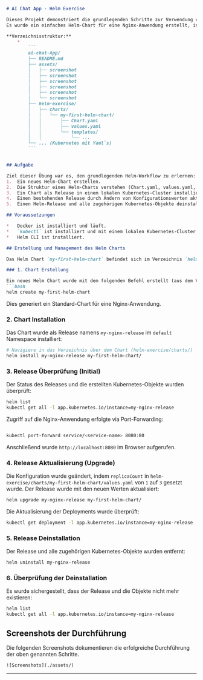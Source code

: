 ```markdown
# AI Chat App - Helm Exercise

Dieses Projekt demonstriert die grundlegenden Schritte zur Verwendung von Helm als Paketmanager für Kubernetes.
Es wurde ein einfaches Helm-Chart für eine Nginx-Anwendung erstellt, installiert, aktualisiert und deinstalliert.

**Verzeichnisstruktur:**
    *  
        ```
        ai-chat-App/
        ├── README.md
        ├── assets/
        │   ├── screenshot
        │   ├── screenshot
        │   ├── screenshot
        │   ├── screenshot
        │   ├── screenshot
        │   └── screenshot
        ├── helm-exercise/
        │   ├── charts/
        │   │   └── my-first-helm-chart/
        │   │       ├── Chart.yaml
        │   │       ├── values.yaml
        │   │       └── templates/
        │   │           └── ...
        └── ... (Kubernetes mit Yaml`s)
        ```


## Aufgabe

Ziel dieser Übung war es, den grundlegenden Helm-Workflow zu erlernen:
1.  Ein neues Helm-Chart erstellen.
2.  Die Struktur eines Helm-Charts verstehen (Chart.yaml, values.yaml, templates/).
3.  Ein Chart als Release in einem lokalen Kubernetes-Cluster installieren.
4.  Einen bestehenden Release durch Ändern von Konfigurationswerten aktualisieren.
5.  Einen Helm-Release und alle zugehörigen Kubernetes-Objekte deinstallieren.

## Voraussetzungen

*   Docker ist installiert und läuft.
*   `kubectl` ist installiert und mit einem lokalen Kubernetes-Cluster verbunden (z.B. Docker Desktop Kubernetes, Minikube, Kind).
*   Helm CLI ist installiert.

## Erstellung und Management des Helm Charts

Das Helm Chart `my-first-helm-chart` befindet sich im Verzeichnis `helm-exercise/charts/my-first-helm-chart/`.

### 1. Chart Erstellung

Ein neues Helm Chart wurde mit dem folgenden Befehl erstellt (aus dem Verzeichnis `helm-exercise/charts/`):
```bash
helm create my-first-helm-chart
```
Dies generiert ein Standard-Chart für eine Nginx-Anwendung.

### 2. Chart Installation

Das Chart wurde als Release namens `my-nginx-release` im `default` Namespace installiert:
```bash
# Navigiere in das Verzeichnis über dem Chart (helm-exercise/charts/)
helm install my-nginx-release my-first-helm-chart/
```

### 3. Release Überprüfung (Initial)

Der Status des Releases und die erstellten Kubernetes-Objekte wurden überprüft:
```bash
helm list
kubectl get all -l app.kubernetes.io/instance=my-nginx-release
```
Zugriff auf die Nginx-Anwendung erfolgte via Port-Forwarding:
```bash

kubectl port-forward service/<service-name> 8080:80
```
Anschließend wurde `http://localhost:8080` im Browser aufgerufen.

### 4. Release Aktualisierung (Upgrade)

Die Konfiguration wurde geändert, indem `replicaCount` in `helm-exercise/charts/my-first-helm-chart/values.yaml` von `1` auf `3` gesetzt wurde.
Der Release wurde mit den neuen Werten aktualisiert:
```bash
helm upgrade my-nginx-release my-first-helm-chart/
```
Die Aktualisierung der Deployments wurde überprüft:
```bash
kubectl get deployment -l app.kubernetes.io/instance=my-nginx-release
```

### 5. Release Deinstallation

Der Release und alle zugehörigen Kubernetes-Objekte wurden entfernt:
```bash
helm uninstall my-nginx-release
```

### 6. Überprüfung der Deinstallation

Es wurde sichergestellt, dass der Release und die Objekte nicht mehr existieren:
```bash
helm list
kubectl get all -l app.kubernetes.io/instance=my-nginx-release
```

## Screenshots der Durchführung

Die folgenden Screenshots dokumentieren die erfolgreiche Durchführung der oben genannten Schritte.


    ![Screenshots](./assets/)


---

```

